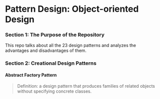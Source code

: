 # Pattern Design: Object-oriented Design

### Section 1: The Purpose of the Repository

This repo talks about all the 23 design patterns and analyzes the advantages and disadvantages of them.

### Section 2: Creational Design Patterns

#### Abstract Factory Pattern

> Definition: a design pattern that produces families of related objects without specifying concrete classes.
